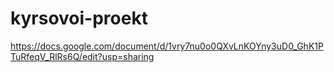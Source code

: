 # kyrsovoi-proekt
https://docs.google.com/document/d/1vry7nu0o0QXvLnKOYny3uD0_GhK1PTuRfeqV_RlRs6Q/edit?usp=sharing
